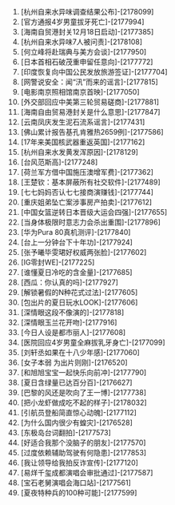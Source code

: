 
1. [杭州自来水异味调查结果公布]-[2178099]
1. [官方通报4岁男童拔牙死亡]-[2177994]
1. [海南自贸港封关12月18日启动]-[2177385]
1. [杭州自来水异味7人被问责]-[2178108]
1. [何立峰将赴瑞典与美方会谈]-[2177950]
1. [日本首相石破茂重申留任意向]-[2177772]
1. [印度恢复向中国公民发放旅游签证]-[2177704]
1. [网警说安全：闻“汛”而来的谣言]-[2177815]
1. [电影南京照相馆南京首映]-[2177050]
1. [外交部回应中美第三轮贸易磋商]-[2177881]
1. [海南自由贸易港封关是什么意思]-[2177847]
1. [云南凤庆发生泥石流系谣言]-[2177431]
1. [佛山累计报告基孔肯雅热2659例]-[2177586]
1. [17年来美国核武器重返英国]-[2177162]
1. [杭州自来水发黄发浑原因]-[2178129]
1. [台风范斯高]-[2177248]
1. [荷兰军方借中国施压澳增军费]-[2177362]
1. [王楚钦：基本屏蔽所有社交软件]-[2177489]
1. [七七妈妈否认七七接商演赚钱]-[2177744]
1. [重庆姐弟坠亡案涉事房产拍卖]-[2177612]
1. [中国女篮逆转日本晋级大运会四强]-[2177655]
1. [当身体极限时意志力会杀出重围]-[2177896]
1. [华为Pura 80真机测评]-[2177840]
1. [台上一分钟台下十年功]-[2177924]
1. [张予曦毕雯珺好权威两张脸]-[2177602]
1. [IG零封WE]-[2177225]
1. [谁懂夏日冷吃的含金量]-[2177685]
1. [西瓜：你认真的吗]-[2177927]
1. [解锁暑假的N种花式过法]-[2177605]
1. [包出片的夏日玩水LOOK]-[2177606]
1. [深情眼这段不像演的]-[2177818]
1. [深情眼玉兰花开吻]-[2177916]
1. [今日人设是都市丽人]-[2177608]
1. [医院回应4岁男童全麻拔乳牙身亡]-[2177099]
1. [刘轩丞如果在十八少年感]-[2177060]
1. [女子本弱 为出片则刚]-[2176520]
1. [和旭旭宝宝一起快乐向前冲]-[2177790]
1. [夏日含绿量已达百分百]-[2176627]
1. [巴黎的风还是吹向了王一博]-[2177738]
1. [把小龙虾做成吃不起的样子]-[2178032]
1. [引航员登船简直惊心动魄]-[2177112]
1. [为什么国内很少有蝗灾]-[2176528]
1. [东极岛台词翻拍]-[2177573]
1. [好适合我那个没脑子的朋友]-[2177570]
1. [过度依赖辅助驾驶有何隐患]-[2177853]
1. [我让领导给我拍反诈宣传]-[2177120]
1. [易烊千玺成都演唱会审批通过]-[2177587]
1. [宝石老舅演唱会海口站]-[2177561]
1. [夏夜特种兵的100种可能]-[2177599]